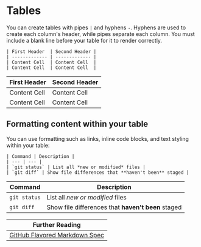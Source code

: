 #  Tables

You can create tables with pipes `|` and hyphens `-`. Hyphens are used to
create each column's header, while pipes separate each column. You must
include a blank line before your table for it to render correctly.

```
| First Header  | Second Header |
| ------------- | ------------- |
| Content Cell  | Content Cell  |
| Content Cell  | Content Cell  |
```

| First Header  | Second Header |
| ------------- | ------------- |
| Content Cell  | Content Cell  |
| Content Cell  | Content Cell  |

## Formatting content within your table

You can use formatting such as links, inline code blocks, and text styling
within your table:

```
| Command | Description |
| --- | --- |
| `git status` | List all *new or modified* files |
| `git diff` | Show file differences that **haven't been** staged |
```

| Command | Description |
| --- | --- |
| `git status` | List all *new or modified* files |
| `git diff` | Show file differences that **haven't been** staged |

| Further Reading  |
| --- |
| [GitHub Flavored Markdown Spec](https://github.github.com/gfm/) |
